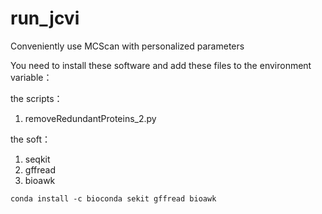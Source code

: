 # run_jcvi
Conveniently use MCScan with personalized parameters

You need to install these software and add these files to the environment variable：

the scripts：
  1. removeRedundantProteins_2.py

the soft：
  1. seqkit
  2. gffread
  3. bioawk

```
conda install -c bioconda sekit gffread bioawk
```
